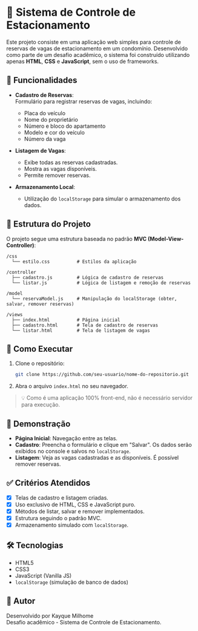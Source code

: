 # 🚗 Sistema de Controle de Estacionamento

Este projeto consiste em uma aplicação web simples para controle de reservas de vagas de estacionamento em um condomínio. Desenvolvido como parte de um desafio acadêmico, o sistema foi construído utilizando apenas **HTML**, **CSS** e **JavaScript**, sem o uso de frameworks.

## 🎯 Funcionalidades

- **Cadastro de Reservas**:  
  Formulário para registrar reservas de vagas, incluindo:
  - Placa do veículo
  - Nome do proprietário
  - Número e bloco do apartamento
  - Modelo e cor do veículo
  - Número da vaga

- **Listagem de Vagas**:
  - Exibe todas as reservas cadastradas.
  - Mostra as vagas disponíveis.
  - Permite remover reservas.

- **Armazenamento Local**:
  - Utilização do `localStorage` para simular o armazenamento dos dados.

## 📂 Estrutura do Projeto

O projeto segue uma estrutura baseada no padrão **MVC (Model-View-Controller)**:

```
/css
  └── estilo.css          # Estilos da aplicação

/controller
  ├── cadastro.js         # Lógica de cadastro de reservas
  └── listar.js           # Lógica de listagem e remoção de reservas

/model
  └── reservaModel.js     # Manipulação do localStorage (obter, salvar, remover reservas)

/views
  ├── index.html          # Página inicial
  ├── cadastro.html       # Tela de cadastro de reservas
  └── listar.html         # Tela de listagem de vagas
```

## 🚀 Como Executar

1. Clone o repositório:
   ```bash
   git clone https://github.com/seu-usuario/nome-do-repositorio.git
   ```

2. Abra o arquivo `index.html` no seu navegador.

> 💡 Como é uma aplicação 100% front-end, não é necessário servidor para execução.

## 📸 Demonstração

- **Página Inicial**: Navegação entre as telas.
- **Cadastro**: Preencha o formulário e clique em "Salvar". Os dados serão exibidos no console e salvos no `localStorage`.
- **Listagem**: Veja as vagas cadastradas e as disponíveis. É possível remover reservas.

## ✅ Critérios Atendidos

- [x] Telas de cadastro e listagem criadas.
- [x] Uso exclusivo de HTML, CSS e JavaScript puro.
- [x] Métodos de listar, salvar e remover implementados.
- [x] Estrutura seguindo o padrão MVC.
- [x] Armazenamento simulado com `localStorage`.

## 🛠 Tecnologias

- HTML5
- CSS3
- JavaScript (Vanilla JS)
- `localStorage` (simulação de banco de dados)

## 📄 Autor

Desenvolvido por Kayque Milhome  
Desafio acadêmico - Sistema de Controle de Estacionamento.
